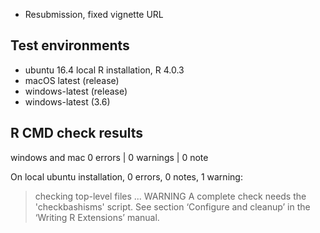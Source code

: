 * Resubmission, fixed vignette URL

## Test environments

* ubuntu 16.4 local R installation, R 4.0.3
* macOS latest (release)
* windows-latest (release)
* windows-latest (3.6)

## R CMD check results

windows and mac
0 errors | 0 warnings | 0 note

On local ubuntu installation, 0 errors, 0 notes, 1 warning:

> checking top-level files ... WARNING
  A complete check needs the 'checkbashisms' script.
  See section ‘Configure and cleanup’ in the ‘Writing R Extensions’
  manual.
